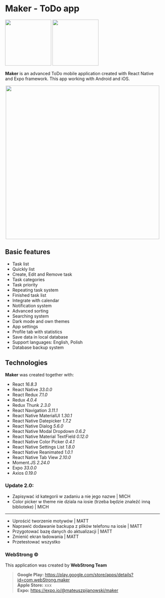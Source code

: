 # Maker - ToDo app 
<a href="https://play.google.com/store/apps/details?id=com.webStrong.maker" target="_blank"><img src="http://webstrong.pl/templates/google_play_pl.png" width="150"/></a>
<a href="#" target="_blank"><img src="http://webstrong.pl/templates/apple_store_pl.png" width="150"/></a>

**Maker** is an advanced ToDo mobile application created with React Native and Expo framework. 
This app working with Android and iOS. 

<p align="center"><img src="http://webstrong.pl/Maker/promo_images/maker_todo_list_promo.png" width="500px" /></p>

## Basic features  
  
- Task list
- Quickly list
- Create, Edit and Remove task
- Task categories
- Task priority
- Repeating task system
- Finished task list
- Integrate with calendar
- Notification system
- Advanced sorting
- Searching system
- Dark mode and own themes
- App settings
- Profile tab with statistics
- Save data in local database
- Support languages: English, Polish
- Database backup system

## Technologies  
**Maker** was created together with:  
  
- React <i>16.8.3</i>
- React Native <i>33.0.0</i>
- React Redux <i>7.1.0</i>  
- Redux <i>4.0.4</i>  
- Redux Thunk <i>2.3.0</i>  
- React Navigation <i>3.11.1</i>  
- React Native MaterialUI <i>1.30.1</i>  
- React Native Datepicker <i>1.7.2</i>  
- React Native Dialog <i>5.6.0</i>  
- React Native Modal Dropdown <i>0.6.2</i>  
- React Native Material TextField <i>0.12.0</i>  
- React Native Color Picker <i>0.4.1</i>  
- React Native Settings List <i>1.8.0</i>  
- React Native Reanimated <i>1.0.1</i>  
- React Native Tab View <i>2.10.0</i>  
- Moment.JS <i>2.24.0</i>
- Expo <i>33.0.0</i>
- Axios <i>0.19.0</i>

### Update 2.0:
- Zapisywać id kategorii w zadaniu a nie jego nazwe | MICH
- Color picker w theme nie dziala na iosie (trzeba będzie znaleźć inną biblioteke) | MICH
---
- Uprościć tworzenie motywów | MATT
- Naprawić dodawanie backupa z plików telefonu na iosie | MATT
- Przygotować bazę danych do aktualizacji | MATT
- Zmienić ekran ładowania | MATT
- Przetestować wszystko

### WebStrong &copy;  
  
This application was created by **WebStrong Team** <br />
> **Google Play:** https://play.google.com/store/apps/details?id=com.webStrong.maker <br />
> **Apple Store:** xxx <br />
> **Expo:** https://expo.io/@mateuszpijanowski/maker
